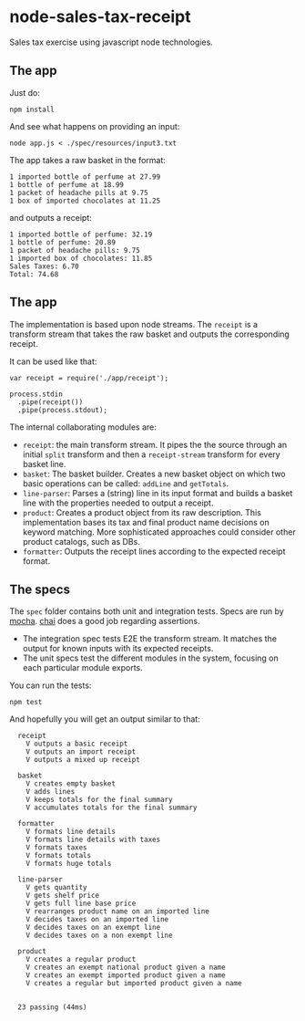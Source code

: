 # node-sales-tax-receipt
Sales tax exercise using javascript node technologies.

## The app

Just do:

    npm install

And see what happens on providing an input:

    node app.js < ./spec/resources/input3.txt

The app takes a raw basket in the format:

```
1 imported bottle of perfume at 27.99
1 bottle of perfume at 18.99
1 packet of headache pills at 9.75
1 box of imported chocolates at 11.25
```

and outputs a receipt:
```
1 imported bottle of perfume: 32.19
1 bottle of perfume: 20.89
1 packet of headache pills: 9.75
1 imported box of chocolates: 11.85
Sales Taxes: 6.70
Total: 74.68
```

## The app

The implementation is based upon node streams. The ```receipt``` is a transform stream that takes the raw basket and outputs the corresponding receipt.

It can be used like that:

```
var receipt = require('./app/receipt');

process.stdin
  .pipe(receipt())
  .pipe(process.stdout);
```
The internal collaborating modules are:
- ```receipt```: the main transform stream. It pipes the the source through an initial ```split``` transform and then a ```receipt-stream``` transform for every basket line.
- ```basket```: The basket builder. Creates a new basket object on which two basic operations can be called: ```addLine``` and ```getTotals```.
- ```line-parser```: Parses a (string) line in its input format and builds a basket line with the properties needed to output a receipt.
- ```product```: Creates a product object from its raw description. This implementation bases its tax and final product name decisions on keyword matching. More sophisticated approaches could consider other product catalogs, such as DBs.
- ```formatter```: Outputs the receipt lines according to the expected receipt format.

## The specs

The ```spec``` folder contains both unit and integration tests. Specs are run by [mocha](https://mochajs.org/). [chai](http://chaijs.com/) does a good job regarding assertions.
- The integration spec tests E2E the transform stream. It matches the output for known inputs with its expected receipts.
- The unit specs test the different modules in the system, focusing on each particular module exports.

You can run the tests:

    npm test

And hopefully you will get an output similar to that:

```
  receipt
    V outputs a basic receipt
    V outputs an import receipt
    V outputs a mixed up receipt

  basket
    V creates empty basket
    V adds lines
    V keeps totals for the final summary
    V accumulates totals for the final summary

  formatter
    V formats line details
    V formats line details with taxes
    V formats taxes
    V formats totals
    V formats huge totals

  line-parser
    V gets quantity
    V gets shelf price
    V gets full line base price
    V rearranges product name on an imported line
    V decides taxes on an imported line
    V decides taxes on an exempt line
    V decides taxes on a non exempt line

  product
    V creates a regular product
    V creates an exempt national product given a name
    V creates an exempt imported product given a name
    V creates a regular but imported product given a name


  23 passing (44ms)
```

